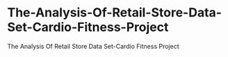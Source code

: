 # The-Analysis-Of-Retail-Store-Data-Set-Cardio-Fitness-Project
The Analysis Of Retail Store Data Set-Cardio Fitness Project
